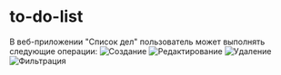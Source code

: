 # to-do-list
В веб-приложении "Список дел" пользователь может выполнять следующие операции:
![Создание](https://github.com/user-attachments/assets/7788b226-265b-47dc-b828-052c35f6693e)
![Редактирование](https://github.com/user-attachments/assets/39fb0219-d498-45da-99a3-120cf244bd8e)
![Удаление](https://github.com/user-attachments/assets/fff325d4-8a00-49c6-8008-1a7133921c17)
![Фильтрация](https://github.com/user-attachments/assets/6d65f75e-345e-4bc5-b740-441281f3188e)
